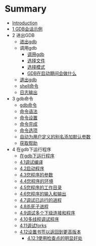 # Summary

* [Introduction](README.md)
* [1 GDB会话示例](a-sample-gdb-session.md)
* 2 进出GDB
  * [进出gdb](getting-in-and-out-of-gdb/getting-in-and-out-gdb.md)
  * 调用gdb
    * [调用gdb](getting-in-and-out-of-gdb/invoking-gdb/invoking-gdb.md)
    * [选择文件](getting-in-and-out-of-gdb/invoking-gdb/choosing-files.md)
    * [选择模式](getting-in-and-out-of-gdb/invoking-gdb/choosing-modes.md)
    * [GDB在启动期间会做什么](getting-in-and-out-of-gdb/invoking-gdb/what-gdb-does-during-startup.md)
  * [退出gdb](getting-in-and-out-of-gdb/quitting-gdb.md)
  * [shell命令](getting-in-and-out-of-gdb/shell-commands.md)
  * [日志输出](getting-in-and-out-of-gdb/logging-output.md)
* 3 gdb命令
  * [gdb命令](gdb-commands/gdb-commands.md)
  * [命令语法](gdb-commands/command-syntax.md)
  * [命令设置](gdb-commands/command-settings.md)
  * [命令完成](gdb-commands/command-completion.md)
  * [命令选项](gdb-commands/command-options.md)
  * [自动为用户定义的别名添加默认参数](gdb-commands/automatically-prepend-default-arguments-to-user-defined-aliases.md)
  * [获取帮助](gdb-commands/getting-help.md)
* 4 在gdb下运行程序
  * [在gdb下运行程序](running-programs-under-gdb.md)
  * [4.1调试编译](running-programs-under-gdb/compiling-for-debugging.md)
  * [4.2启动程序](running-programs-under-gdb/starting-your-program.md)
  * [4.3您程序的参数](running-programs-under-gdb/your-programs-arguments.md)
  * [4.4您程序的环境](running-programs-under-gdb/your-programs-environment.md)
  * [4.5您程序的工作目录](running-programs-under-gdb/your-programs-working-directory.md)
  * [4.6您程序的输入和输出](running-programs-under-gdb/your-programs-input-and-output.md)
  * [4.7调试已运行的进程](running-programs-under-gdb/debugging-an-already-running-process.md)
  * [4.8杀死子进程](running-programs-under-gdb/killing-the-child-process.md)
  * [4.9调试多个下级连接和程序](running-programs-under-gdb/debugging-multiple-inferiors-connections-and-programs.md)
  * [4.10多线程调试程序](running-programs-under-gdb/debugging-programs-with-multiple-threads.md)
  * [4.11调试forks](running-programs-under-gdb/debugging-forks.md)
  * [4.12设置书签以返回到更高版本](running-programs-under-gdb/setting-a-bookmark-to-return-to-later.md)
    * [4.12.1使用检查点的明显好处](running-programs-under-gdb/a-non-obvious-benefit-of-using-checkpoints.md)

